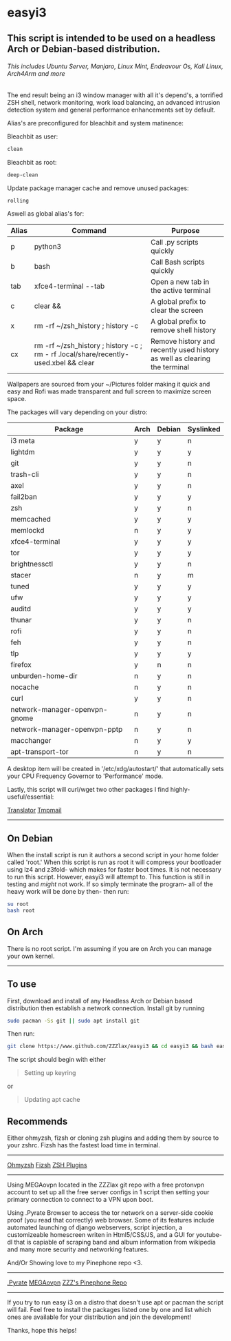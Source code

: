 # easyi3 #

## This script is intended to be used on a headless Arch or Debian-based distribution. ##
###### This includes Ubuntu Server, Manjaro, Linux Mint, Endeavour Os, Kali Linux, Arch4Arm and more ######

The end result being an i3 window manager with all it's depend's, a torrified ZSH shell, network monitoring, work load balancing, an advanced intrusion detection system and general performance enhancements set by default.

Alias's are preconfigured for bleachbit and system matinence:

Bleachbit as user:

```BASH
clean
```

Bleachbit as root:

```BASH
deep-clean
```

Update package manager cache and remove unused packages:

```BASH
rolling
```

Aswell as global alias's for:

Alias | Command | Purpose |
| --- | --- | --- |
p | python3 | Call .py scripts quickly |
b | bash | Call Bash scripts quickly |
tab | xfce4-terminal --tab | Open a new tab in the active terminal |
c | clear && | A global prefix to clear the screen |
x | rm -rf ~/zsh_history ; history -c | A global prefix to remove shell history |
cx | rm -rf ~/zsh_history ; history -c ; rm - rf .local/share/recently-used.xbel && clear | Remove history and recently used history as well as clearing the terminal |

Wallpapers are sourced from your ~/Pictures folder making it quick and easy and Rofi was made transparent and full screen to maximize screen space.

The packages will vary depending on your distro:

Package | Arch | Debian | Syslinked |
| --- | --- | --- | --- |
i3 meta | y | y | n |
lightdm | y | y | y |
git | y | y | n |
trash-cli | y | y | n |
axel | y | y | n |
fail2ban | y | y | y |
zsh | y | y | n |
memcached | y | y | y |
memlockd | n | y | y |
xfce4-terminal | y | y | y |
tor | y | y | y |
brightnessctl | y | y | n |
stacer | n | y | m |
tuned | y | y | y |
ufw | y | y | y |
auditd | y | y | y |
thunar | y | y | n |
rofi | y | y | n |
feh | y | y | n |
tlp | y | y | y |
firefox | y | n | n |
unburden-home-dir | n | y | n |
nocache | n | y | n |
curl | y | y | n |
network-manager-openvpn-gnome | n | y | n |
network-manager-openvpn-pptp | n | y | n |
macchanger | n | y | y |
apt-transport-tor | n | y | n |

A desktop item will be created in '/etc/xdg/autostart/' that automatically sets your CPU Frequency Governor to 'Performance' mode.

Lastly, this script will curl/wget two other packages I find highly-useful/essential:

<div>
  <html>
    <a href="https://github.com/soimort/translate-shell">Translator</a>
    <a href="https://github.com/sdushantha/tmpmail">Tmpmail</a>
  </html>
</div>



***

## On Debian ##

When the install script is run it authors a second script in your home folder called 'root.' When this script is run as root it will compress your bootloader using lz4 and z3fold- which makes for faster boot times. It is not necessary to run this script. However, easyi3 will attempt to. This function is still in testing and *might* not work. If so simply terminate the program- all of the heavy work will be done by then- then run:

```BASH
su root
bash root
```

## On Arch ##

There is no root script. I'm assuming if you are on Arch you can manage your own kernel.

***

## To use ##

First, download and install of any Headless Arch or Debian based distribution then establish a network connection. Install git by running

```BASH
sudo pacman -Ss git || sudo apt install git
```

Then run:

```BASH
git clone https://www.github.com/ZZZlax/easyi3 && cd easyi3 && bash easyi3
```

The script should begin with either

> Setting up keyring

or

> Updating apt cache


## Recommends ##

Either ohmyzsh, fizsh or cloning zsh plugins and adding them by source to your zshrc. Fizsh has the fastest load time in terminal.

---

<div>
  <html>
    <a href="https://github.com/ohmyzsh/ohmyzsh">Ohmyzsh</a>
    <a href="https://github.com/zsh-users/fizsh">Fizsh</a>
    <a href="https://github.com/topics/zsh-plugins">ZSH Plugins</a>
  </html>
</div>

---

Using MEGAovpn located in the ZZZlax git repo with a free protonvpn account to set up all the free server configs in 1 script then setting your primary connection to connect to a VPN upon boot.

Using .Pyrate Browser to access the tor network on a server-side cookie proof (you read that correctly) web browser. Some of its features include automated launching of django webservers, script injection, a customizeable homescreen writen in Html5/CSS/JS, and a GUI for youtube-dl that is capiable of scraping band and album information from wikipedia and many more security and networking features.

And/Or Showing love to my Pinephone repo <3.

---

<div>
  <html>
    <a href="https://github.com/ZZZlax/.Pyrate">.Pyrate</a>
    <a href="https://github.com/ZZZlax/MEGAvpn">MEGAovpn</a>
    <a href="https://github.com/ZZZlax/Pinephone">ZZZ's Pinephone Repo</a>
    <br>
  </html>
</div>

---

If you try to run easy i3 on a distro that doesn't use apt or pacman the script will fail. Feel free to install the packages listed one by one and list which ones are available for your distribution and join the development!

Thanks, hope this helps!
